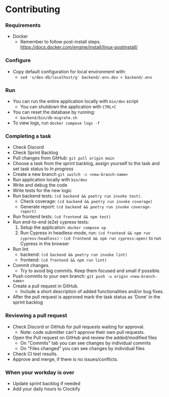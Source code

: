 # Contributing

### Requirements
* Docker
  * Remember to follow post-install steps. https://docs.docker.com/engine/install/linux-postinstall/

### Configure
* Copy default configuration for local environment with:
  * ```sed 's/dev-db/localhost/g' backend/.env.dev > backend/.env```

### Run
* You can run the entire application locally with `bin/dev` script
  * You can shutdown the application with `CTRL+C`
* You can reset the database by running:
  * ```backend/bin/db-migrate.sh```
* To view logs, run ```docker compose logs -f```

### Completing a task
* Check Discord
* Check Sprint Backlog
* Pull changes from GitHub: `git pull origin main`
* Choose a task from the sprint backlog, assign yourself to the task and set task status to _In progress_
* Create a new branch `git switch -c <new-branch-name>`
* Run application locally with `bin/dev`
* Write and debug the code
* Write tests for the new logic
* Run backend tests: `(cd backend && poetry run invoke test)`.
  * Check coverage: `(cd backend && poetry run invoke coverage)`
  * Generate report: `(cd backend && poetry run invoke coverage-report)`
* Run frontend tests: `(cd frontend && npm test)`
* Run end-to-end (e2e) cypress tests:
    1. Setup the application: `docker compose up`
    2. Run Cypress in headless-mode, run: `(cd frontend && npm run cypress:headless)`
      -  `(cd frontend && npm run cypress:open)` to run Cypress in the browser
* Run lint
    - backend: `(cd backend && poetry run invoke lint)`
    - frontend: `(cd frontend && npm run lint)`
* Commit changes.
  * Try to avoid big commits. Keep them focused and small if possible.
* Push commits to your own branch: `git push -u origin <new-branch-name>`
* Create a pull request in GitHub.
  * Include a short description of added functionalities and/or bug fixes.
* After the pull request is approved mark the task status as 'Done' in the sprint backlog

### Reviewing a pull request
* Check Discord or GitHub for pull requests waiting for approval.
  * Note: code submitter can't approve their own pull requests.
* Open the Pull request on GitHub and review the added/modified files
  * On "Commits" tab you can see changes by individual commits
  * On "Files changed" you can see changes by individual files
* Check CI test results.
* Approve and merge, if there is no issues/conflicts. 

### When your workday is over
* Update sprint backlog if needed
* Add your daily hours to Clockify